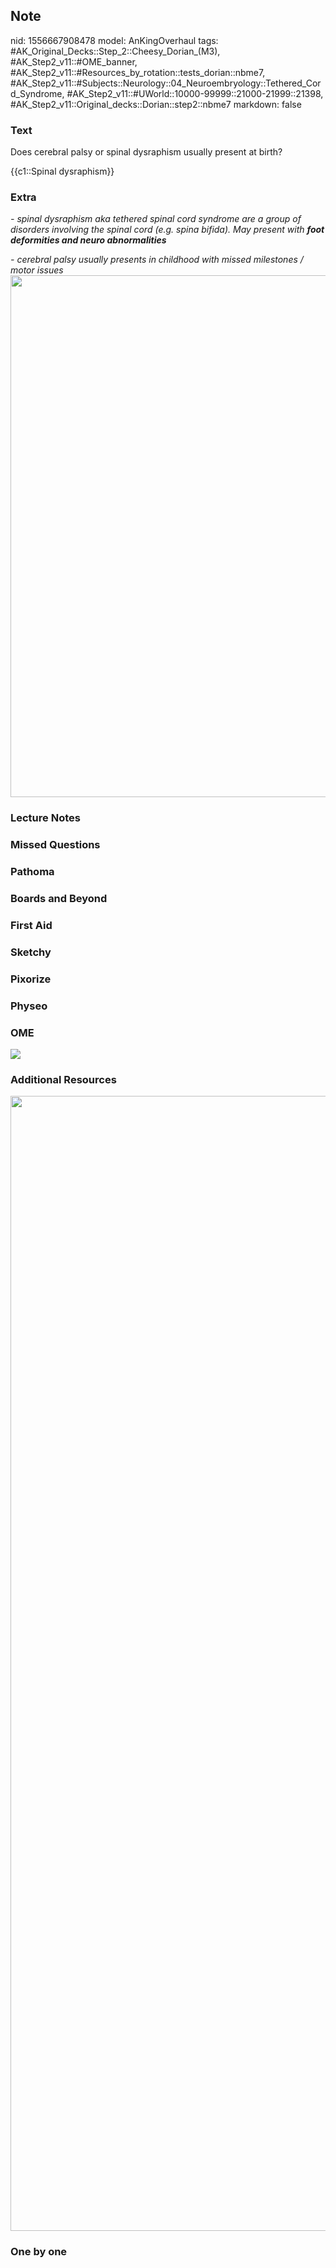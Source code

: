 ## Note
nid: 1556667908478
model: AnKingOverhaul
tags: #AK_Original_Decks::Step_2::Cheesy_Dorian_(M3), #AK_Step2_v11::#OME_banner, #AK_Step2_v11::#Resources_by_rotation::tests_dorian::nbme7, #AK_Step2_v11::#Subjects::Neurology::04_Neuroembryology::Tethered_Cord_Syndrome, #AK_Step2_v11::#UWorld::10000-99999::21000-21999::21398, #AK_Step2_v11::Original_decks::Dorian::step2::nbme7
markdown: false

### Text
Does cerebral palsy or spinal dysraphism usually present at birth?
<div>
  {{c1::Spinal dysraphism}}
</div>

### Extra
<i>- spinal dysraphism aka tethered spinal cord syndrome are a
group of disorders involving the spinal cord (e.g. spina bifida).
May present with <b>foot deformities and neuro
abnormalities</b></i>
<div>
  <i>- cerebral palsy usually presents in childhood with missed
  milestones / motor issues</i>
</div>
<div>
  <i><img src="paste-949621564112897.jpg" class="resizer" style=
  "width: 835px;"></i>
</div>

### Lecture Notes


### Missed Questions


### Pathoma


### Boards and Beyond


### First Aid


### Sketchy


### Pixorize


### Physeo


### OME
<div class="ome-widget">
  <a href="https://onlinemeded.org?ref=anki"><img src=
  "_OME_AnkiFlashcards_General_4.png"></a>
</div>

### Additional Resources
<img src="paste-948324483989505.jpg" class="resizer" style=
"width: 1816px;">

### One by one

